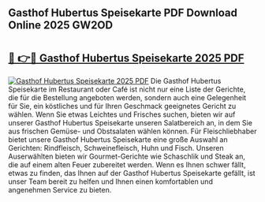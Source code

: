 ## Gasthof Hubertus Speisekarte PDF Download Online 2025 GW2OD

# <h2><a href="http://gcdw5pd.nevu.top/?p=Gasthof+Hubertus+Speisekarte">🔗 👉🔴 Gasthof Hubertus Speisekarte 2025 PDF</a></h2>

[![Gasthof Hubertus Speisekarte 2025 PDF](https://i.imgur.com/dBaPXMq.png)](http://gcdw5pd.nevu.top/?p=Gasthof+Hubertus+Speisekarte)
Die Gasthof Hubertus Speisekarte im Restaurant oder Café ist nicht nur eine Liste der Gerichte, die für die Bestellung angeboten werden, sondern auch eine Gelegenheit für Sie, ein köstliches und für Ihren Geschmack geeignetes Gericht zu wählen. Wenn Sie etwas Leichtes und Frisches suchen, bieten wir auf unserer Gasthof Hubertus Speisekarte unseren Salatbereich an, in dem Sie aus frischen Gemüse- und Obstsalaten wählen können. Für Fleischliebhaber bietet unsere Gasthof Hubertus Speisekarte eine große Auswahl an Gerichten: Rindfleisch, Schweinefleisch, Huhn und Fisch. Unseren Auserwählten bieten wir Gourmet-Gerichte wie Schaschlik und Steak an, die auf einem alten Feuer zubereitet werden. Wenn es Ihnen schwer fällt, etwas zu finden, das Ihnen auf der Gasthof Hubertus Speisekarte gefällt, ist unser Team bereit zu helfen und Ihnen einen komfortablen und angenehmen Service zu bieten.
